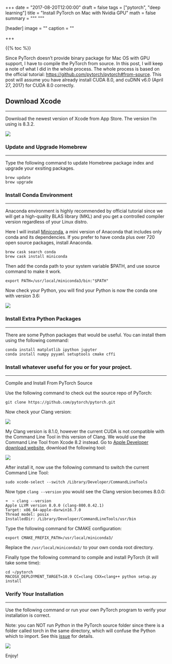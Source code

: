 +++
date = "2017-08-20T12:00:00"
draft = false
tags = ["pytorch", "deep learning"]
title = "Install PyTorch on Mac with Nvidia GPU"
math = false
summary = """ """

[header]
image = ""
caption = ""

+++

<script async src="//pagead2.googlesyndication.com/pagead/js/adsbygoogle.js"></script>
<ins class="adsbygoogle"
     style="display:block; text-align:center;"
     data-ad-layout="in-article"
     data-ad-format="fluid"
     data-ad-client="ca-pub-3543914617929384"
     data-ad-slot="1936025051"></ins>
<script>
     (adsbygoogle = window.adsbygoogle || []).push({});
</script>

{{% toc %}}

Since PyTorch doesn’t provide binary package for Mac OS with GPU support, I have to compile the PyTorch from source. In this post, I will keep a note of what I did in the whole process. The whole process is based on the official tutorial: https://github.com/pytorch/pytorch#from-source. This post will assume you have already install CUDA 8.0, and cuDNN v6.0 (April 27, 2017) for CUDA 8.0 correctly.

## Download Xcode
---

Download the newest version of Xcode from App Store. The version I’m using is 8.3.2.

![](/img/blog/xcode1.png)

### Update and Upgrade Homebrew
---

Type the following command to update Homebrew package index and upgrade your exsiting packages.

```
brew update
brew upgrade
```

### Install Conda Environment
---

Anaconda environment is highly recommended by official tutorial since we will get a high-quality BLAS library (MKL) and you get a controlled compiler version regardless of your Linux distro.

Here I will install [Miniconda](https://conda.io/docs/user-guide/install/index.html), a mini version of Anaconda that includes only conda and its dependencies. If you prefer to have conda plus over 720 open source packages, install Anaconda.

```
brew cask search conda
brew cask install miniconda
```

Then add the conda path to your system variable $PATH, and use  source command to make it work.

```
export PATH=/usr/local/miniconda3/bin:"$PATH"
```

Now check your Python, you will find your Python is now the conda one with version 3.6:

![](/img/blog/python_output.png)

### Install Extra Python Packages
---

There are some Python packages that would be useful. You can install them using the following command:

```
conda install matplotlib ipython jupyter
conda install numpy pyyaml setuptools cmake cffi
```

### Install whatever useful for you or for your project.
---

Compile and Install From PyTorch Source

Use the following command to check out the source repo of PyTorch:

```
git clone https://github.com/pytorch/pytorch.git
```

Now check your Clang version:

![](/img/blog/clangv1.png)

My Clang version is 8.1.0, however the current CUDA is not compatible with the Command Line Tool in this version of Clang. We would use the Command Line Tool from Xcode 8.2 instead. Go to [Apple Developer download website](https://developer.apple.com/download/more/), download the following tool:

![](/img/blog/cmd8.2.png)

After install it, now use the following command to switch the current Command Line Tool:

```
sudo xcode-select --switch /Library/Developer/CommandLineTools
```

Now type `clang --version` you would see the Clang version becomes 8.0.0:

```
➜  ~ clang --version
Apple LLVM version 8.0.0 (clang-800.0.42.1)
Target: x86_64-apple-darwin16.7.0
Thread model: posix
InstalledDir: /Library/Developer/CommandLineTools/usr/bin
```

Type the following command for CMAKE configuration:

```
export CMAKE_PREFIX_PATH=/usr/local/miniconda3/
```

Replace the `/usr/local/miniconda3/` to your own conda root directory.

Finally type the following command to compile and install PyTorch (it will take some time):

```
cd ~/pytorch
MACOSX_DEPLOYMENT_TARGET=10.9 CC=clang CXX=clang++ python setup.py install
```

### Verify Your Installation
---

Use the following command or run your own PyTorch program to verify your installation is correct.

Note: you can NOT run Python in the PyTorch source folder since there is a folder called torch in the same directory, which will confuse the Python which to import. See this [issue](https://github.com/pytorch/pytorch/issues/574) for details.

![](/img/blog/pytorch_succ.png)

Enjoy!
